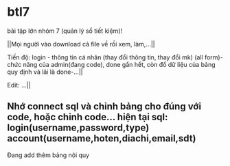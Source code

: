 # btl7
bài tập lớn nhóm 7 (quản lý sổ tiết kiệm)!

||Mọi người vào download cả file về rồi xem, làm,...||

Tiến độ: login - thông tin cá nhân (thay đổi thông tin, thay đổi mk) (all form)- chức năng của admin(đang code), done gần hết, còn đổ dữ liệu của bảng quy định và lãi là done-...||

Edit: ...||

Nhớ connect sql và chỉnh bảng cho đúng với code, hoặc chỉnh code...
hiện tại sql:
login(username,password,type)
account(username,hoten,diachi,email,sdt)
----
Đang add thêm bảng nội quy

